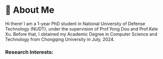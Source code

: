 # 🧐 About Me

Hi there! I am a 1-year PhD student in National University of Defense Technology (NUDT), under the supervision of Prof.Yong Dou and Prof.Kele Xu. Before that, I obtained my Academic Degree in Computer Science and Technology from Chongqing University in July, 2024.

### **Research Interests**: 

<!-- 🤔 For my PhD study,  my primary focus is on examining the potential <font color="red">security and privacy risks in ML systems</font>, both in their current state and as they evolve in the future. My research aims to uncover vulnerabilities and develop strategies to mitigate these risks, ultimately contributing to the development of more secure and privacy-preserving machine learning technologies.
-- >
